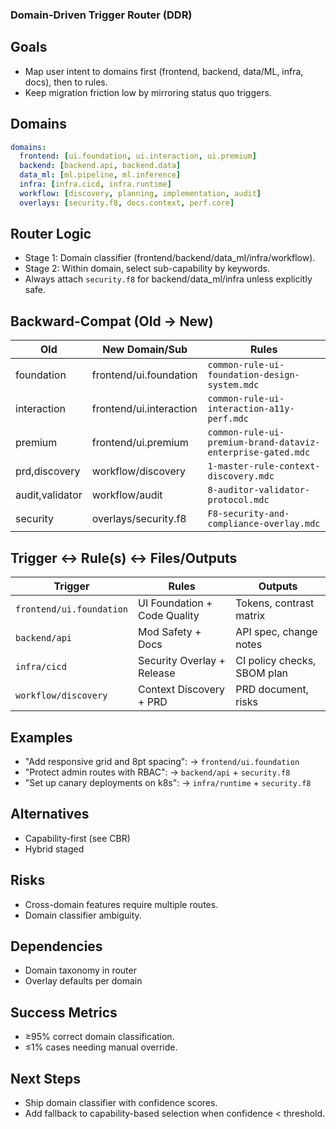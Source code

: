 ### Domain-Driven Trigger Router (DDR)

## Goals
- Map user intent to domains first (frontend, backend, data/ML, infra, docs), then to rules.
- Keep migration friction low by mirroring status quo triggers.

## Domains
```yaml
domains:
  frontend: [ui.foundation, ui.interaction, ui.premium]
  backend: [backend.api, backend.data]
  data_ml: [ml.pipeline, ml.inference]
  infra: [infra.cicd, infra.runtime]
  workflow: [discovery, planning, implementation, audit]
  overlays: [security.f8, docs.context, perf.core]
```

## Router Logic
- Stage 1: Domain classifier (frontend/backend/data_ml/infra/workflow).
- Stage 2: Within domain, select sub-capability by keywords.
- Always attach `security.f8` for backend/data_ml/infra unless explicitly safe.

## Backward-Compat (Old → New)
| Old | New Domain/Sub | Rules |
|---|---|---|
| foundation | frontend/ui.foundation | `common-rule-ui-foundation-design-system.mdc` |
| interaction | frontend/ui.interaction | `common-rule-ui-interaction-a11y-perf.mdc` |
| premium | frontend/ui.premium | `common-rule-ui-premium-brand-dataviz-enterprise-gated.mdc` |
| prd,discovery | workflow/discovery | `1-master-rule-context-discovery.mdc` |
| audit,validator | workflow/audit | `8-auditor-validator-protocol.mdc` |
| security | overlays/security.f8 | `F8-security-and-compliance-overlay.mdc` |

## Trigger ↔ Rule(s) ↔ Files/Outputs
| Trigger | Rules | Outputs |
|---|---|---|
| `frontend/ui.foundation` | UI Foundation + Code Quality | Tokens, contrast matrix |
| `backend/api` | Mod Safety + Docs | API spec, change notes |
| `infra/cicd` | Security Overlay + Release | CI policy checks, SBOM plan |
| `workflow/discovery` | Context Discovery + PRD | PRD document, risks |

## Examples
- "Add responsive grid and 8pt spacing": → `frontend/ui.foundation`
- "Protect admin routes with RBAC": → `backend/api` + `security.f8`
- "Set up canary deployments on k8s": → `infra/runtime` + `security.f8`

## Alternatives
- Capability-first (see CBR)
- Hybrid staged

## Risks
- Cross-domain features require multiple routes.
- Domain classifier ambiguity.

## Dependencies
- Domain taxonomy in router
- Overlay defaults per domain

## Success Metrics
- ≥95% correct domain classification.
- ≤1% cases needing manual override.

## Next Steps
- Ship domain classifier with confidence scores.
- Add fallback to capability-based selection when confidence < threshold.
